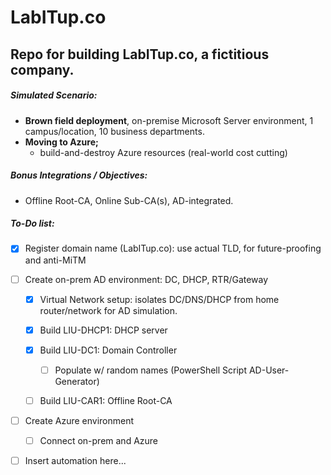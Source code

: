 # LabITup.co
## Repo for building LabITup.co, a fictitious company.

##### Simulated Scenario:
- **Brown field deployment**, on-premise Microsoft Server environment, 1 campus/location, 10 business departments.
- **Moving to Azure;**
  - build-and-destroy Azure resources (real-world cost cutting)

##### Bonus Integrations / Objectives:
- Offline Root-CA, Online Sub-CA(s), AD-integrated.


##### To-Do list:
- [x] Register domain name (LabITup.co): use actual TLD, for future-proofing and anti-MiTM
- [ ] Create on-prem AD environment:  DC, DHCP, RTR/Gateway
  - [x] Virtual Network setup: isolates DC/DNS/DHCP from home router/network for AD simulation.
  - [x] Build LIU-DHCP1: DHCP server
  - [x] Build LIU-DC1: Domain Controller
    - [ ] Populate w/ random names (PowerShell Script AD-User-Generator)
  - [ ] Build LIU-CAR1: Offline Root-CA



- [ ] Create Azure environment
  - [ ] Connect on-prem and Azure
  
  
- [ ] Insert automation here...


























